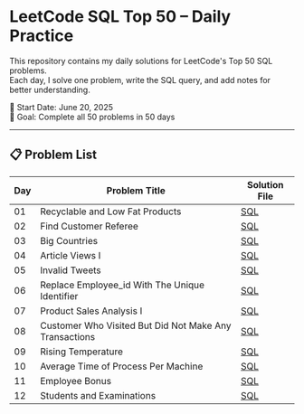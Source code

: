 # LeetCode SQL Top 50 – Daily Practice

This repository contains my daily solutions for LeetCode's Top 50 SQL problems.  
Each day, I solve one problem, write the SQL query, and add notes for better understanding.  

📅 Start Date: June 20, 2025  
🎯 Goal: Complete all 50 problems in 50 days

---

## 📋 Problem List

| Day  | Problem Title                     | Solution File                                     
|-------|---------------------------------|-------------------------------------------------|
| 01    | Recyclable and Low Fat Products | [SQL](leetcode-sql-50/day01_recyclable_and_low_fat_products.sql) |
| 02    | Find Customer Referee | [SQL](leetcode-sql-50/day02_find_customer_referee.sql) |
| 03    | Big Countries | [SQL](leetcode-sql-50/day03_big_countries.sql) |
| 04    | Article Views I | [SQL](leetcode-sql-50/day04_article_views_1.sql) |
| 05    | Invalid Tweets | [SQL](leetcode-sql-50/day05_invalid_tweets.sql) |
| 06    | Replace Employee_id With The Unique Identifier  | [SQL](leetcode-sql-50\day06_replace_employee_id_with_the_unique_identifier.sql) |
| 07    | Product Sales Analysis I | [SQL](leetcode-sql-50\day07_product_sales_analysis_I.sql) |
| 08    | Customer Who Visited But Did Not Make Any Transactions | [SQL](leetcode-sql-50\day08_customer_who_visited_but_did_not_make_any_transactions.sql) |
| 09    | Rising Temperature | [SQL](leetcode-sql-50\day09_rising_temperature.sql) |
| 10    | Average Time of Process Per Machine | [SQL](leetcode-sql-50\day10_average_time_of_process_per_machine.sql) |
| 11    | Employee Bonus | [SQL](leetcode-sql-50\day11_employee_bonus.sql) |
| 12    | Students and Examinations | [SQL](leetcode-sql-50\day12_students_and_examinations.sql) |



